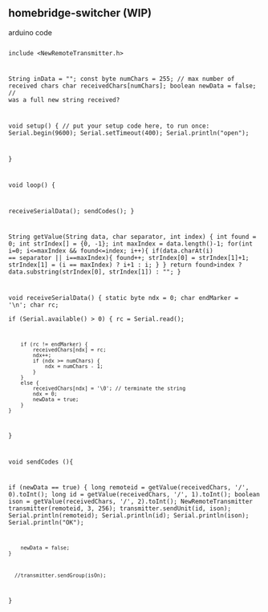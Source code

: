 <h2>homebridge-switcher (WIP)</h2>
arduino code
<code>


include <NewRemoteTransmitter.h>

String inData = "";
const byte numChars = 255; // max number of received chars
char receivedChars[numChars]; 
boolean newData = false; // was a full new string received?


void setup() {
  // put your setup code here, to run once:
Serial.begin(9600);
  Serial.setTimeout(400);
Serial.println("open");

}

void loop() {


receiveSerialData();
sendCodes();
}

String getValue(String data, char separator, int index) {
  int found = 0;
  int strIndex[] = {0, -1};
  int maxIndex = data.length()-1;
  for(int i=0; i<=maxIndex && found<=index; i++){
    if(data.charAt(i) == separator || i==maxIndex){
      found++;
      strIndex[0] = strIndex[1]+1;
      strIndex[1] = (i == maxIndex) ? i+1 : i;
    }
  }
  return found>index ? data.substring(strIndex[0], strIndex[1]) : "";
}


void receiveSerialData() {
    static byte ndx = 0;
    char endMarker = '\n';
    char rc;   
    if (Serial.available() > 0) {
        rc = Serial.read();
       
      
   
        if (rc != endMarker) {
            receivedChars[ndx] = rc;
            ndx++;
            if (ndx >= numChars) {
                ndx = numChars - 1;
            }
        }
        else {
            receivedChars[ndx] = '\0'; // terminate the string
            ndx = 0;
            newData = true;
        }
    }
}

void sendCodes (){


   if (newData == true) {
        long remoteid = getValue(receivedChars, '/', 0).toInt();
        long id = getValue(receivedChars, '/', 1).toInt();
        boolean ison = getValue(receivedChars, '/', 2).toInt();
        NewRemoteTransmitter transmitter(remoteid, 3, 256);
        transmitter.sendUnit(id, ison);
       Serial.println(remoteid);
       Serial.println(id);
       Serial.println(ison);
       Serial.println("OK");
        
        newData = false;
    }

   

      //transmitter.sendGroup(isOn);


    

  
   
}



</code>